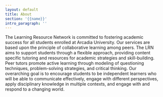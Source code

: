 ```yaml
---
layout: default
title: About
section: '{{name}}'
intro_paragraph: ''
---
```

The Learning Resource Network is committed to fostering academic success for all students enrolled at Arcadia University. Our services are based upon the principle of collaborative learning among peers. The LRN aims to support students through a flexible approach, providing content specific tutoring and resources for academic strategies and skill-building. Peer tutors promote active learning through modeling of questioning techniques, problem-solving strategies, and critical thinking. Our overarching goal is to encourage students to be independent learners who will be able to communicate effectively, engage with different perspectives, apply disciplinary knowledge in multiple contexts, and engage with and respond to a changing world.
